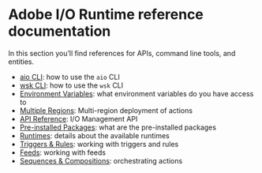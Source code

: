 # Adobe I/O Runtime reference documentation

In this section you&rsquo;ll find references for APIs, command line tools, and entities.

* [aio CLI](reference/cli_use.md): how to use the `aio` CLI
* [wsk CLI](reference/wsk_use.md): how to use the `wsk` CLI
* [Environment Variables](reference/environment_variables.md): what environment variables do you have access to
* [Multiple Regions](reference/multiple_regions.md): Multi-region deployment of actions
* [API Reference](reference/api_ref.md): I/O Management API
* [Pre-installed Packages](reference/prepackages.md): what are the pre-installed packages
* [Runtimes](reference/runtimes.md): details about the available runtimes
* [Triggers & Rules](reference/triggersrules.md): working with triggers and rules
* [Feeds](reference/feeds.md): working with feeds
* [Sequences & Compositions](reference/sequences_compositions.md): orchestrating actions


